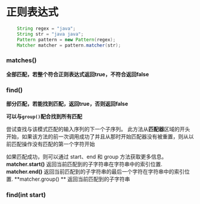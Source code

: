 # 正则表达式

```java
	String regex = "java";
	String str = "java java";
	Pattern pattern = new Pattern(regex);
	Matcher matcher = pattern.matcher(str);
```

### matches()

**全部匹配，若整个符合正则表达式返回true，不符合返回false**



### find()

**部分匹配，若能找到匹配，返回true，否则返回false**

**可以与`group()`配合找到所有匹配**

尝试查找与该模式匹配的输入序列的下一个子序列。
此方法从**匹配器**区域的开头开始，如果该方法的前一次调用成功了并且从那时开始匹配器没有被重置，则从以前匹配操作没有匹配的第一个字符开始

如果匹配成功，则可以通过 start、end 和 group 方法获取更多信息。
**matcher.start()**    返回当前匹配到的子字符串在字符串中的索引位置.
**matcher.end()**      返回当前匹配到的子字符串的最后一个字符在字符串中的索引位置.
**matcher.group() ** 返回当前匹配到的子字符串



### find(int start)

